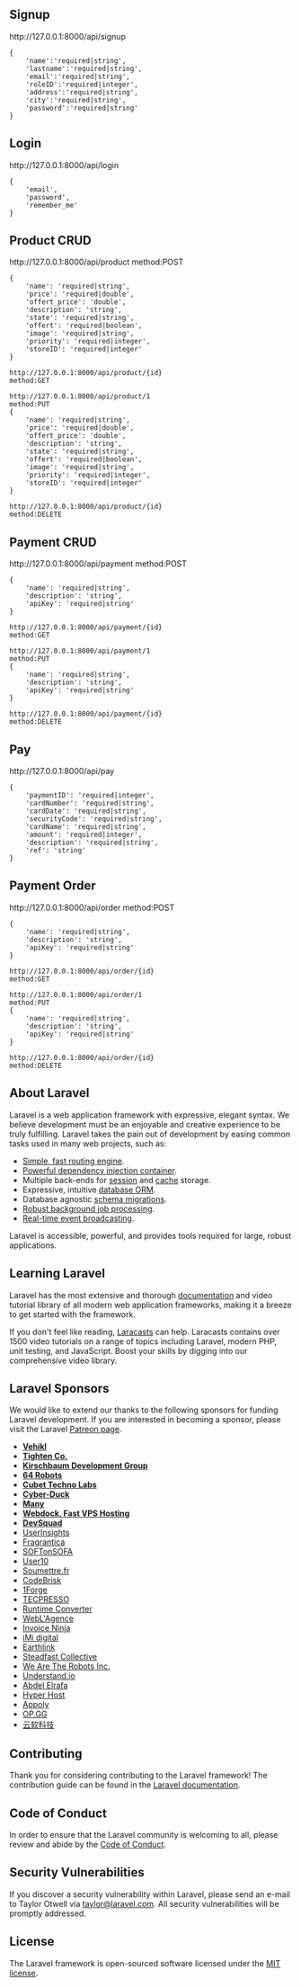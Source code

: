 ## Signup
<p>
    http://127.0.0.1:8000/api/signup
    
    {
        'name':'required|string',
        'lastname':'required|string',
        'email':'required|string',
        'roleID':'required|integer',
        'address':'required|string',
        'city':'required|string',
        'password':'required|string'
    }
</p>

## Login
<p>
    http://127.0.0.1:8000/api/login
    
    {
        'email',
        'password',
        'remember_me'
    }
</p>

## Product CRUD
<p>
    http://127.0.0.1:8000/api/product
    method:POST
    
    {
        'name': 'required|string',
        'price': 'required|double',
        'offert_price': 'double',
        'description': 'string',
        'state': 'required|string',
        'offert': 'required|boolean',
        'image': 'required|string',
        'priority': 'required|integer',
        'storeID': 'required|integer'
    }

    http://127.0.0.1:8000/api/product/{id}
    method:GET
    
    http://127.0.0.1:8000/api/product/1
    method:PUT
    {
        'name': 'required|string',
        'price': 'required|double',
        'offert_price': 'double',
        'description': 'string',
        'state': 'required|string',
        'offert': 'required|boolean',
        'image': 'required|string',
        'priority': 'required|integer',
        'storeID': 'required|integer'
    }
    
    http://127.0.0.1:8000/api/product/{id}
    method:DELETE  
</p>

## Payment CRUD
<p>
    http://127.0.0.1:8000/api/payment
    method:POST
    
    {
        'name': 'required|string',
        'description': 'string',
        'apiKey': 'required|string'
    }

    http://127.0.0.1:8000/api/payment/{id}
    method:GET
    
    http://127.0.0.1:8000/api/payment/1
    method:PUT
    {
        'name': 'required|string',
        'description': 'string',
        'apiKey': 'required|string'
    }
    
    http://127.0.0.1:8000/api/payment/{id}
    method:DELETE  
</p>

## Pay
<p>
    http://127.0.0.1:8000/api/pay
    
    {
        'paymentID': 'required|integer',
        'cardNumber': 'required|string',
        'cardDate': 'required|string',
        'securityCode': 'required|string',
        'cardName': 'required|string',
        'amount': 'required|integer',
        'description': 'required|string',
        'ref': 'string'
    }
</p>

## Payment Order
<p>
    http://127.0.0.1:8000/api/order
    method:POST
    
    {
        'name': 'required|string',
        'description': 'string',
        'apiKey': 'required|string'
    }

    http://127.0.0.1:8000/api/order/{id}
    method:GET
    
    http://127.0.0.1:8000/api/order/1
    method:PUT
    {
        'name': 'required|string',
        'description': 'string',
        'apiKey': 'required|string'
    }
    
    http://127.0.0.1:8000/api/order/{id}
    method:DELETE  
</p>



## About Laravel

Laravel is a web application framework with expressive, elegant syntax. We believe development must be an enjoyable and creative experience to be truly fulfilling. Laravel takes the pain out of development by easing common tasks used in many web projects, such as:

- [Simple, fast routing engine](https://laravel.com/docs/routing).
- [Powerful dependency injection container](https://laravel.com/docs/container).
- Multiple back-ends for [session](https://laravel.com/docs/session) and [cache](https://laravel.com/docs/cache) storage.
- Expressive, intuitive [database ORM](https://laravel.com/docs/eloquent).
- Database agnostic [schema migrations](https://laravel.com/docs/migrations).
- [Robust background job processing](https://laravel.com/docs/queues).
- [Real-time event broadcasting](https://laravel.com/docs/broadcasting).

Laravel is accessible, powerful, and provides tools required for large, robust applications.

## Learning Laravel

Laravel has the most extensive and thorough [documentation](https://laravel.com/docs) and video tutorial library of all modern web application frameworks, making it a breeze to get started with the framework.

If you don't feel like reading, [Laracasts](https://laracasts.com) can help. Laracasts contains over 1500 video tutorials on a range of topics including Laravel, modern PHP, unit testing, and JavaScript. Boost your skills by digging into our comprehensive video library.

## Laravel Sponsors

We would like to extend our thanks to the following sponsors for funding Laravel development. If you are interested in becoming a sponsor, please visit the Laravel [Patreon page](https://patreon.com/taylorotwell).

- **[Vehikl](https://vehikl.com/)**
- **[Tighten Co.](https://tighten.co)**
- **[Kirschbaum Development Group](https://kirschbaumdevelopment.com)**
- **[64 Robots](https://64robots.com)**
- **[Cubet Techno Labs](https://cubettech.com)**
- **[Cyber-Duck](https://cyber-duck.co.uk)**
- **[Many](https://www.many.co.uk)**
- **[Webdock, Fast VPS Hosting](https://www.webdock.io/en)**
- **[DevSquad](https://devsquad.com)**
- [UserInsights](https://userinsights.com)
- [Fragrantica](https://www.fragrantica.com)
- [SOFTonSOFA](https://softonsofa.com/)
- [User10](https://user10.com)
- [Soumettre.fr](https://soumettre.fr/)
- [CodeBrisk](https://codebrisk.com)
- [1Forge](https://1forge.com)
- [TECPRESSO](https://tecpresso.co.jp/)
- [Runtime Converter](http://runtimeconverter.com/)
- [WebL'Agence](https://weblagence.com/)
- [Invoice Ninja](https://www.invoiceninja.com)
- [iMi digital](https://www.imi-digital.de/)
- [Earthlink](https://www.earthlink.ro/)
- [Steadfast Collective](https://steadfastcollective.com/)
- [We Are The Robots Inc.](https://watr.mx/)
- [Understand.io](https://www.understand.io/)
- [Abdel Elrafa](https://abdelelrafa.com)
- [Hyper Host](https://hyper.host)
- [Appoly](https://www.appoly.co.uk)
- [OP.GG](https://op.gg)
- [云软科技](http://www.yunruan.ltd/)

## Contributing

Thank you for considering contributing to the Laravel framework! The contribution guide can be found in the [Laravel documentation](https://laravel.com/docs/contributions).

## Code of Conduct

In order to ensure that the Laravel community is welcoming to all, please review and abide by the [Code of Conduct](https://laravel.com/docs/contributions#code-of-conduct).

## Security Vulnerabilities

If you discover a security vulnerability within Laravel, please send an e-mail to Taylor Otwell via [taylor@laravel.com](mailto:taylor@laravel.com). All security vulnerabilities will be promptly addressed.

## License

The Laravel framework is open-sourced software licensed under the [MIT license](https://opensource.org/licenses/MIT).
